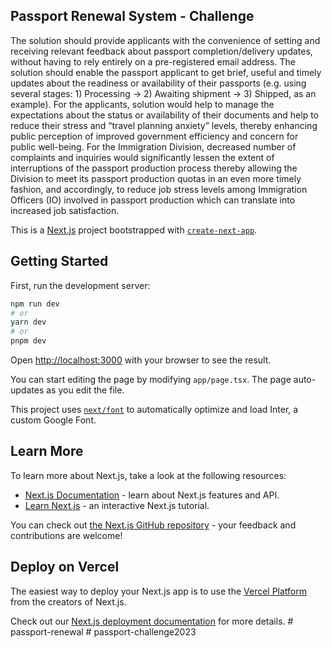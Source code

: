 ## Passport Renewal System - Challenge 

The solution should provide applicants with the convenience of setting and receiving relevant feedback about passport completion/delivery updates, without having to rely entirely on a pre-registered email address. The solution should enable the passport applicant to get brief, useful and timely updates about the readiness or availability of their passports (e.g. using several stages: 1) Processing -> 2) Awaiting shipment -> 3) Shipped, as an example). For the applicants, solution would help to manage the expectations about the status or availability of their documents and help to reduce their stress and “travel planning anxiety” levels, thereby enhancing public perception of improved government efficiency and concern for public well-being. For the Immigration Division, decreased number of complaints and inquiries would significantly lessen the extent of interruptions of the passport production process thereby allowing the Division to meet its passport production quotas in an even more timely fashion, and accordingly, to reduce job stress levels among Immigration Officers (IO) involved in passport production which can translate into increased job satisfaction.



This is a [Next.js](https://nextjs.org/) project bootstrapped with [`create-next-app`](https://github.com/vercel/next.js/tree/canary/packages/create-next-app).

## Getting Started

First, run the development server:

```bash
npm run dev
# or
yarn dev
# or
pnpm dev
```

Open [http://localhost:3000](http://localhost:3000) with your browser to see the result.

You can start editing the page by modifying `app/page.tsx`. The page auto-updates as you edit the file.

This project uses [`next/font`](https://nextjs.org/docs/basic-features/font-optimization) to automatically optimize and load Inter, a custom Google Font.

## Learn More

To learn more about Next.js, take a look at the following resources:

- [Next.js Documentation](https://nextjs.org/docs) - learn about Next.js features and API.
- [Learn Next.js](https://nextjs.org/learn) - an interactive Next.js tutorial.

You can check out [the Next.js GitHub repository](https://github.com/vercel/next.js/) - your feedback and contributions are welcome!

## Deploy on Vercel

The easiest way to deploy your Next.js app is to use the [Vercel Platform](https://vercel.com/new?utm_medium=default-template&filter=next.js&utm_source=create-next-app&utm_campaign=create-next-app-readme) from the creators of Next.js.

Check out our [Next.js deployment documentation](https://nextjs.org/docs/deployment) for more details.
#   p a s s p o r t - r e n e w a l 
 
 #   p a s s p o r t - c h a l l e n g e 2 0 2 3 
 
 
